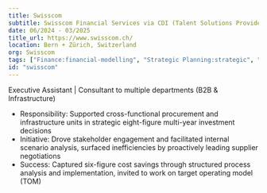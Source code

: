 ```yaml
---
title: Swisscom
subtitle: Swisscom Financial Services via CDI (Talent Solutions Provider)
date: 06/2024 - 03/2025
title_url: https://www.swisscom.ch/
location: Bern + Zürich, Switzerland
org: Swisscom
tags: ["Finance:financial-modelling", "Strategic Planning:strategic", "Cloud Computing:cloud", "AI:ai", "Cross-functional Collaboration:change"]
id: "swisscom"
---
```

Executive Assistant | Consultant to multiple departments (B2B & Infrastructure)
- Responsibility: Supported cross-functional procurement and infrastructure units in strategic eight-figure multi-year investment decisions
- Initiative: Drove stakeholder engagement and facilitated internal scenario analysis, surfaced inefficiencies by proactively leading supplier negotiations
- Success: Captured six-figure cost savings through structured process analysis and implementation, invited to work on target operating model (TOM)